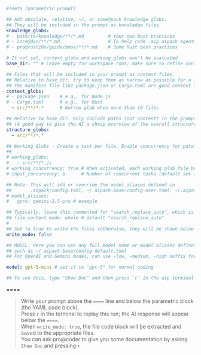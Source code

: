 ```yaml
#!meta (parametric prompt)

## Add absolute, relative, ~/, or some@pack knowledge globs.
## They will be included in the prompt as knowledge files.
knowledge_globs:
# - path/to/knowledge/**/*.md         # Your own best practices
# - core@doc/**/*.md                  # To help code .aip aipack agents
# - pro@rust10x/guide/base/**/*.md    # Some Rust best practices

# If not set, context_globs and working_globs won't be evaluated
base_dir: "" # Leave empty for workspace root; make sure to refine context_globs

## Files that will be included in your prompt as context files.
## Relative to base_dir, try to keep them as narrow as possible for a large codebase
## The manifest file like package.json or Cargo.toml are good context for the AI at relatively low context cost/size
context_globs:
# - package.json    # e.g., for Node.js
# - Cargo.toml      # e.g., for Rust
  - src/**/*.*      # Narrow glob when more than 10 files

## Relative to base_dir. Only include paths (not content) in the prompt.
## (A good way to give the AI a cheap overview of the overall structure of the project)
structure_globs:
  - src/**/*.*

## Working Globs - Create a task per file. Enable concurrency for parallelism. 
##
# working_globs:
#   - src/**/*.js
# working_concurrency: true # When activated, each working glob file becomes a task
# input_concurrency: 6      # Number of concurrent tasks (default set in the config TOML files)

## Note: This will add or override the model_aliases defined in
##       .aipack/config.toml, ~/.aipack-base/config-user.toml, ~/.aipack-base/config-default.toml
# model_aliases:
#   gpro: gemini-2.5-pro # example

## Typically, leave this commented for "search_replace_auto", which is the most efficient
## file_content_mode: whole # default "search_replace_auto"
#
## Set to true to write the files (otherwise, they will be shown below the `====` separator)
write_mode: false

## MODEL: Here you can use any full model name or model aliases defined above and in the config.toml
## such as ~/.aipack-base/config-default.toml
## For OpenAI and Gemini model, can use -low, -medium, -high suffix for reasoning control

model: gpt-5-mini # set it to "gpt-5" for normal coding

## To see docs, type "Show Doc" and then press `r` in the aip terminal
```

====
> Write your prompt above the `====` line and below the parametric block (the YAML code block).  
> Press `r` in the terminal to replay this run; the AI response will appear below the `====`.  
> When `write_mode: true`, the file code block will be extracted and saved to the appropriate files.  
> You can ask pro@coder to give you some documentation by asking `Show Doc` and pressing `r`  
